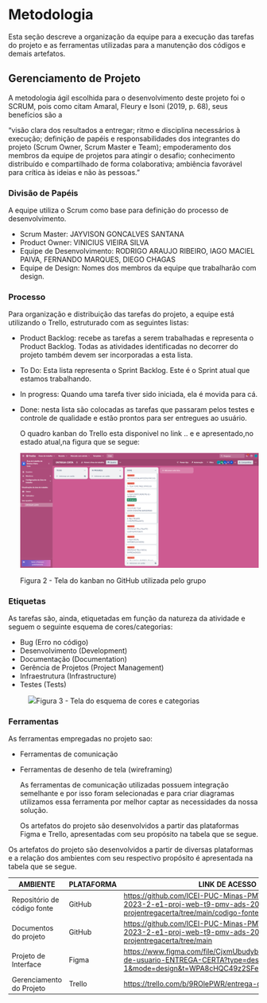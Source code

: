 
# Metodologia

Esta seção descreve a organização da equipe para a execução das tarefas do projeto e as ferramentas utilizadas para a manutenção dos códigos e demais artefatos.


## Gerenciamento de Projeto
A metodologia ágil escolhida para o desenvolvimento deste projeto foi o SCRUM, pois como citam Amaral, Fleury e Isoni (2019, p. 68), seus benefícios são a

“visão clara dos resultados a entregar; ritmo e disciplina necessários à execução; definição de papéis e responsabilidades dos integrantes do projeto (Scrum Owner, Scrum Master e Team); empoderamento dos membros da equipe de projetos para atingir o desafio; conhecimento distribuído e compartilhado de forma colaborativa; ambiência favorável para crítica às ideias e não às pessoas.”

### Divisão de Papéis

A equipe utiliza o Scrum como base para definição do processo de desenvolvimento.
- Scrum Master: JAYVISON GONCALVES SANTANA
- Product Owner: VINICIUS VIEIRA SILVA
- Equipe de Desenvolvimento: RODRIGO ARAUJO RIBEIRO, IAGO MACIEL PAIVA, FERNANDO MARQUES, DIEGO CHAGAS
- Equipe de Design: Nomes dos membros da equipe que trabalharão com design.


### Processo

Para organização e distribuição das tarefas do projeto, a equipe está utilizando o Trello, estruturado com as seguintes listas:
- Product Backlog: recebe as tarefas a serem trabalhadas e representa o Product Backlog. Todas as atividades identificadas no decorrer do projeto também devem ser incorporadas a esta lista. 
- To Do: Esta lista representa o Sprint Backlog. Este é o Sprint atual que estamos trabalhando. 
- In progress: Quando uma tarefa tiver sido iniciada, ela é movida para cá. 
- Done: nesta lista são colocadas as tarefas que passaram pelos testes e controle de qualidade e estão prontos para ser entregues ao usuário.

  O quadro kanban do Trello esta disponivel no link .. e e apresentado,no estado atual,na figura que se segue:

  ![image](https://github.com/ICEI-PUC-Minas-PMV-ADS/pmv-ads-2023-2-e1-proj-web-t9-pmv-ads-2023-2-e1-projentregacerta/blob/main/documentos/img/Tela%20do%20kanban%20utilzada%20no%20Trello%20pelo%20grupo.png)

  Figura 2 - Tela do kanban no GitHub utilizada pelo grupo

### Etiquetas
<p>As tarefas são, ainda, etiquetadas em função da natureza da atividade e seguem o seguinte esquema de cores/categorias:</p>

<ul>
  <li>Bug (Erro no código)</li>
  <li>Desenvolvimento (Development)</li>
  <li>Documentação (Documentation)</li>
  <li>Gerência de Projetos (Project Management)</li>
  <li>Infraestrutura (Infrastructure)</li>
  <li>Testes (Tests)</li>
</ul>

<figure> 
  <img src="https://user-images.githubusercontent.com/100447878/164068979-9eed46e1-9b44-461e-ab88-c2388e6767a1.png"
    <figcaption>Figura 3 - Tela do esquema de cores e categorias</figcaption>
</figure> 
  
### Ferramentas

As ferramentas empregadas no projeto sao:
- Ferramentas de comunicação
- Ferramentas de desenho de tela (wireframing)

   As ferramentas de comunicação utilizadas possuem integração semelhante e por isso foram selecionadas e para criar diagramas utilizamos essa ferramenta por melhor captar as necessidades da nossa solução.

  Os artefatos do projeto são desenvolvidos a partir das plataformas Figma e Trello, apresentadas com seu propósito na tabela que se segue.

Os artefatos do projeto são desenvolvidos a partir de diversas plataformas e a relação dos ambientes com seu respectivo propósito é apresentada na tabela que se segue.

| AMBIENTE                            | PLATAFORMA                         | LINK DE ACESSO                         |
|-------------------------------------|------------------------------------|----------------------------------------|
| Repositório de código fonte         | GitHub                             | https://github.com/ICEI-PUC-Minas-PMV-ADS/pmv-ads-2023-2-e1-proj-web-t9-pmv-ads-2023-2-e1-projentregacerta/tree/main/codigo-fonte                          |
| Documentos do projeto               | GitHub                             | https://github.com/ICEI-PUC-Minas-PMV-ADS/pmv-ads-2023-2-e1-proj-web-t9-pmv-ads-2023-2-e1-projentregacerta/tree/main                           |
| Projeto de Interface                | Figma                              | https://www.figma.com/file/CjxmUbudyb3b1uXTVoxiFx/Fluxo-de-usuario-ENTREGA-CERTA?type=design&node-id=0-1&mode=design&t=WPA8cHQC49z2SFe6-0                          |
| Gerenciamento do Projeto            | Trello                             | https://trello.com/b/9ROlePWR/entrega-certa  |



